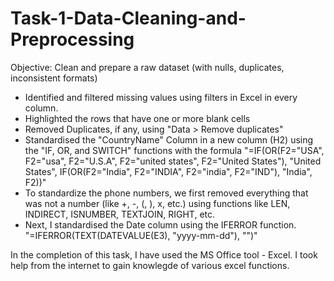 # Task-1-Data-Cleaning-and-Preprocessing
Objective: Clean and prepare a raw dataset (with nulls, duplicates, inconsistent formats)

- Identified and filtered missing values using filters in Excel in every column.
- Highlighted the rows that have one or more blank cells
- Removed Duplicates, if any, using "Data > Remove duplicates"
- Standardised the "CountryName" Column in a new column (H2) using the "IF, OR, and SWITCH" functions with the formula "=IF(OR(F2="USA", F2="usa", F2="U.S.A", F2="united states", F2="United States"), "United States", IF(OR(F2="India", F2="INDIA", F2="india", F2="IND"), "India", F2))"
- To standardize the phone numbers, we first removed everything that was not a number (like +, -, (, ), x, etc.) using functions like LEN, INDIRECT, ISNUMBER, TEXTJOIN, RIGHT, etc.
- Next, I standardised the Date column using the IFERROR function. "=IFERROR(TEXT(DATEVALUE(E3), "yyyy-mm-dd"), "")"


In the completion of this task, I have used the MS Office tool - Excel. I took help from the internet to gain knowlegde of various excel functions.
